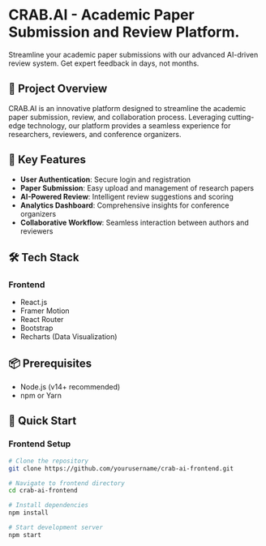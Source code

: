 # CRAB.AI - Academic Paper Submission and Review Platform.

Streamline your academic paper submissions with our advanced AI-driven review system. Get expert feedback in days, not months.


## 🚀 Project Overview

CRAB.AI is an innovative platform designed to streamline the academic paper submission, review, and collaboration process. Leveraging cutting-edge technology, our platform provides a seamless experience for researchers, reviewers, and conference organizers.

## 🌟 Key Features

- **User Authentication**: Secure login and registration
- **Paper Submission**: Easy upload and management of research papers
- **AI-Powered Review**: Intelligent review suggestions and scoring
- **Analytics Dashboard**: Comprehensive insights for conference organizers
- **Collaborative Workflow**: Seamless interaction between authors and reviewers

## 🛠 Tech Stack

### Frontend
- React.js
- Framer Motion
- React Router
- Bootstrap
- Recharts (Data Visualization)


## 📦 Prerequisites

- Node.js (v14+ recommended)
- npm or Yarn

## 🚀 Quick Start

### Frontend Setup
```bash
# Clone the repository
git clone https://github.com/yourusername/crab-ai-frontend.git

# Navigate to frontend directory
cd crab-ai-frontend

# Install dependencies
npm install

# Start development server
npm start

